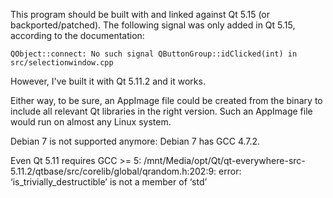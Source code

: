 This program should be built with and linked against Qt 5.15 (or backported/patched).
The following signal was only added in Qt 5.15, according to the documentation:

    QObject::connect: No such signal QButtonGroup::idClicked(int) in src/selectionwindow.cpp

However, I've built it with Qt 5.11.2 and it works.

Either way, to be sure, an AppImage file could be created from the binary
to include all relevant Qt libraries in the right version.
Such an AppImage file would run on almost any Linux system.

Debian 7 is not supported anymore: Debian 7 has GCC 4.7.2.

Even Qt 5.11 requires GCC >= 5:
/mnt/Media/opt/Qt/qt-everywhere-src-5.11.2/qtbase/src/corelib/global/qrandom.h:202:9: error: ‘is_trivially_destructible’ is not a member of ‘std’



